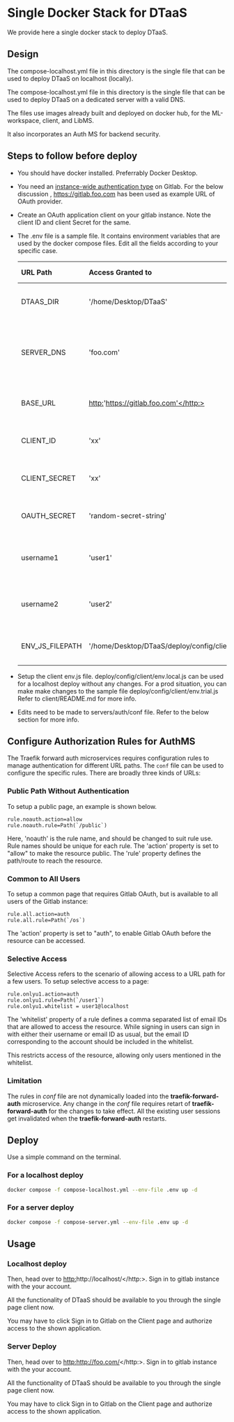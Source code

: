 # Single Docker Stack for DTaaS

We provide here a single docker stack to deploy DTaaS.

## Design

The compose-localhost.yml file in this directory is the single
file that can be used to deploy DTaaS on localhost (locally).

The compose-localhost.yml file in this directory is the single
file that can be used to deploy DTaaS on a dedicated server
with a valid DNS.

The files use images already built and deployed on docker hub,
for the ML-workspace, client, and LibMS.

It also incorporates an Auth MS for backend security.

## Steps to follow before deploy

- You should have docker installed. Preferrably Docker Desktop.
- You need an
  [instance-wide authentication type](https://docs.gitlab.com/ee/integration/oauth_provider.html#create-an-instance-wide-application)
  on Gitlab. For the below discussion , <https://gitlab.foo.com>
  has been used as example URL of OAuth provider.
- Create an OAuth application client on your gitlab instance.
  Note the client ID and client Secret for the same.
- The .env file is a sample file. It contains environment variables
  that are used by the docker compose files.
  Edit all the fields according to your specific case.

  | URL Path | Access Granted to |Access Granted to |
  |:------------|:---------------|:---------------|
  | DTAAS_DIR | '/home/Desktop/DTaaS' | Full path to the DTaaS directory |
  | SERVER_DNS | 'foo.com' | The server dns, if you are deploying with a dedicated server |
  | BASE_URL | <http:>'https://gitlab.foo.com'</http:> | The URL of your Gitlab instance |
  | CLIENT_ID | 'xx' | The ID of your OAuth application |
  | CLIENT_SECRET | 'xx' | The Secret of your OAuth application |
  | OAUTH_SECRET | 'random-secret-string' | Any private random string |
  | username1 | 'user1' | The gitlab instance username of a user of DTaaS |
  | username2 | 'user2' | The gitlab instance username of a user of DTaaS |
  | ENV_JS_FILEPATH | '/home/Desktop/DTaaS/deploy/config/client/env.js' | Full path to env.js file for client |

- Setup the client env.js file.
  deploy/config/client/env.local.js can be used for
  a localhost deploy without any changes.
  For a prod situation, you  can make make changes to
  the sample file deploy/config/client/env.trial.js
  Refer to client/README.md for more info.
- Edits need to be made to servers/auth/conf file.
  Refer to the below section for more info.

## Configure Authorization Rules for AuthMS

The Traefik forward auth microservices requires configuration rules to manage
authentication for different URL paths.
The `conf` file can be used to configure the specific rules.
There are broadly three kinds of URLs:

### Public Path Without Authentication

To setup a public page, an example is shown below.

```text
rule.noauth.action=allow
rule.noauth.rule=Path(`/public`)
```

Here, 'noauth' is the rule name, and should be changed to suit rule use.
Rule names should be unique for each rule.
The 'action' property is set to "allow" to make the resource public.
The 'rule' property defines the path/route to reach the resource.

### Common to All Users

To setup a common page that requires Gitlab OAuth,
but is available to all users of the Gitlab instance:

```text
rule.all.action=auth
rule.all.rule=Path(`/os`)
```

The 'action' property is set to "auth", to enable Gitlab
OAuth before the resource can be accessed.

### Selective Access

Selective Access refers to the scenario of allowing access to a URL path
for a few users. To setup selective access to a page:

```text
rule.onlyu1.action=auth
rule.onlyu1.rule=Path(`/user1`)
rule.onlyu1.whitelist = user1@localhost
```

The 'whitelist' property of a rule defines a comma separated list
of email IDs that are allowed to access the resource.
While signing in users can sign in with either their username or email ID
as usual, but the email ID corresponding to the
account should be included in the whitelist.

This restricts access of the resource,
allowing only users mentioned in the whitelist.

### Limitation

The rules in _conf_ file are not dynamically loaded into
the **traefik-forward-auth** microservice.
Any change in the _conf_ file requires
retart of **traefik-forward-auth** for the changes to take effect.
All the existing user sessions get invalidated when
the **traefik-forward-auth** restarts.

## Deploy

Use a simple command on the terminal.

### For a localhost deploy

```bash
docker compose -f compose-localhost.yml --env-file .env up -d
```

### For a server deploy

```bash
docker compose -f compose-server.yml --env-file .env up -d
```

## Usage

### Localhost deploy

Then, head over to <http:>http://localhost/</http:>.
Sign in to gitlab instance with the your account.

All the functionality of DTaaS should be available to you
through the single page client now.

You may have to click Sign in to Gitlab on the Client page
and authorize access to the shown application.

### Server Deploy

Then, head over to <http:>http://foo.com/</http:>.
Sign in to gitlab instance with the your account.

All the functionality of DTaaS should be available to you
through the single page client now.

You may have to click Sign in to Gitlab on the Client page
and authorize access to the shown application.
